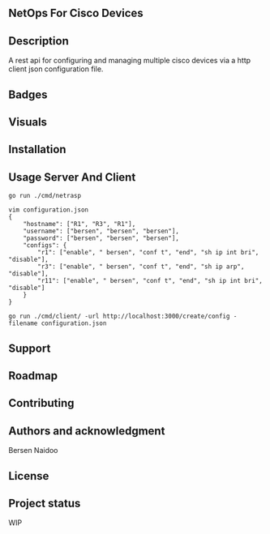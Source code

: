 ## NetOps For Cisco Devices

## Description
A rest api for configuring and managing multiple cisco devices via a http client json configuration file.

## Badges

## Visuals

## Installation

## Usage Server And Client
```
go run ./cmd/netrasp 

vim configuration.json
{                                                                                                  
    "hostname": ["R1", "R3", "R1"],                                                                
    "username": ["bersen", "bersen", "bersen"],                                                    
    "password": ["bersen", "bersen", "bersen"],                                                    
    "configs": {                                                                                   
        "r1": ["enable", " bersen", "conf t", "end", "sh ip int bri", "disable"],                  
        "r3": ["enable", " bersen", "conf t", "end", "sh ip arp", "disable"],                      
        "r11": ["enable", " bersen", "conf t", "end", "sh ip int bri", "disable"]                  
    }                                                                                              
}      

go run ./cmd/client/ -url http://localhost:3000/create/config -filename configuration.json
```

## Support

## Roadmap

## Contributing

## Authors and acknowledgment
Bersen Naidoo

## License

## Project status
WIP

